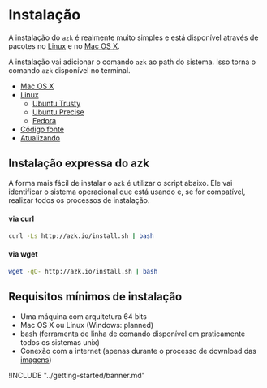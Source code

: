 # Instalação

A instalação do `azk` é realmente muito simples e está disponível através de pacotes no [Linux](linux.md) e no [Mac OS X](mac_os_x.md).

A instalação vai adicionar o comando `azk` ao path do sistema. Isso torna o comando `azk` disponível no terminal.

- [Mac OS X](mac_os_x.md)
- [Linux](linux.md)
  - [Ubuntu Trusty](linux.html#ubuntu-trusty-1404-lts-64-bit)
  - [Ubuntu Precise](linux.html#ubuntu-precise-1204-lts-64-bit)
  - [Fedora](linux.html#fedora-20)
- [Código fonte](source-code.md)
- [Atualizando](upgrading.md)

## Instalação expressa do azk

A forma mais fácil de instalar o `azk` é utilizar o script abaixo. Ele vai identificar o sistema operacional que está usando e, se for compatível, realizar todos os processos de instalação.

#### via curl

```sh
curl -Ls http://azk.io/install.sh | bash
```

#### via wget

```sh
wget -qO- http://azk.io/install.sh | bash
```

## Requisitos mínimos de instalação

* Uma máquina com arquitetura 64 bits
* Mac OS X ou Linux (Windows: planned)
* bash (ferramenta de linha de comando disponível em praticamente todos os sistemas unix)
* Conexão com a internet (apenas durante o processo de download das [imagens](../imagens/README.md))

!INCLUDE "../getting-started/banner.md"
